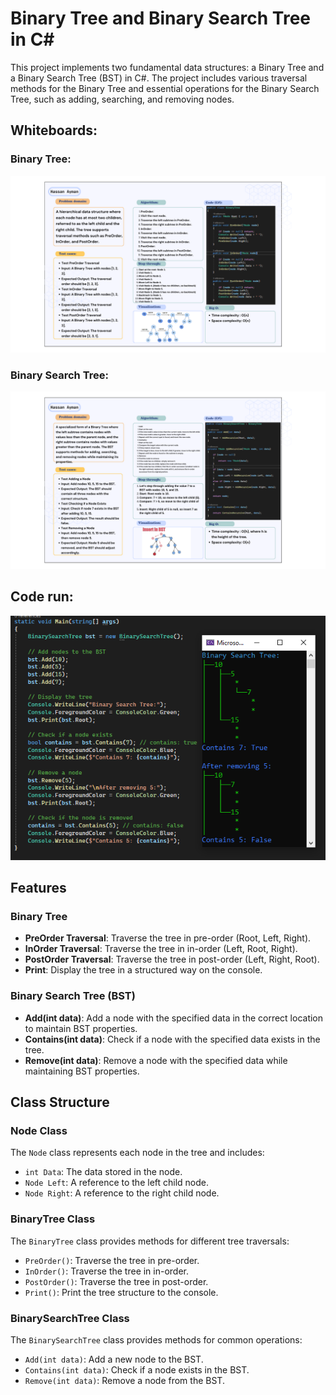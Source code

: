 # Binary Tree and Binary Search Tree in C#

This project implements two fundamental data structures: a Binary Tree and a Binary Search Tree (BST) in C#. The project includes various traversal methods for the Binary Tree and essential operations for the Binary Search Tree, such as adding, searching, and removing nodes.

## Whiteboards:

### Binary Tree:
![Binary Tree](binary-tree-whiteboard.png)

### Binary Search Tree:
![Binary Search Tree](binary-search-tree-whiteboard.png)


## Code run:

![Code run](trees-run.PNG)

## Features

### Binary Tree

- **PreOrder Traversal**: Traverse the tree in pre-order (Root, Left, Right).
- **InOrder Traversal**: Traverse the tree in in-order (Left, Root, Right).
- **PostOrder Traversal**: Traverse the tree in post-order (Left, Right, Root).
- **Print**: Display the tree in a structured way on the console.

### Binary Search Tree (BST)

- **Add(int data)**: Add a node with the specified data in the correct location to maintain BST properties.
- **Contains(int data)**: Check if a node with the specified data exists in the tree.
- **Remove(int data)**: Remove a node with the specified data while maintaining BST properties.

## Class Structure

### Node Class

The `Node` class represents each node in the tree and includes:
- `int Data`: The data stored in the node.
- `Node Left`: A reference to the left child node.
- `Node Right`: A reference to the right child node.

### BinaryTree Class

The `BinaryTree` class provides methods for different tree traversals:
- `PreOrder()`: Traverse the tree in pre-order.
- `InOrder()`: Traverse the tree in in-order.
- `PostOrder()`: Traverse the tree in post-order.
- `Print()`: Print the tree structure to the console.

### BinarySearchTree Class

The `BinarySearchTree` class provides methods for common operations:
- `Add(int data)`: Add a new node to the BST.
- `Contains(int data)`: Check if a node exists in the BST.
- `Remove(int data)`: Remove a node from the BST.
